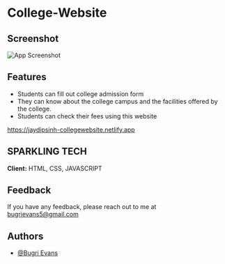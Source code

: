 # College-Website

## Screenshot

![App Screenshot](https://i.ibb.co/ngzvB02/Screenshot-121.png)


## Features

- Students can fill out college admission form
- They can know about the college campus and the facilities offered by the college.
- Students can check their fees using this website



https://jaydipsinh-collegewebsite.netlify.app
## SPARKLING TECH

**Client:** HTML, CSS, JAVASCRIPT



## Feedback

If you have any feedback, please reach out to me at bugrievans5@gmail.com


## Authors

- [@Bugri Evans](https://www.github.com/jaydipsinh13)


